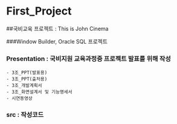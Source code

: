 # First_Project


##국비교육 프로젝트 : This is John Cinema

###Window Builder, Oracle SQL 프로젝트


### Presentation : 국비지원 교육과정중 프로젝트 발표를 위해 작성
    - 3조_PPT(발표용)
    - 3조_PPT(출처용)
    - 3조_개발계획서
    - 3조_화면설계서 및 기능명세서
    - 시연동영상

### src : 작성코드
